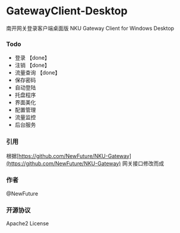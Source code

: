 # GatewayClient-Desktop
南开网关登录客户端桌面版 NKU Gateway Client for Windows Desktop

### Todo

* 登录 【done】 
* 注销 【done】
* 流量查询 【done】
* 保存密码
* 自动登陆
* 托盘程序
* 界面美化
* 配置管理
* 流量监控
* 后台服务

### 引用
根据[https://github.com/NewFuture/NKU-Gateway](https://github.com/NewFuture/NKU-Gateway)
网关接口修改而成

### 作者

@NewFuture

### 开源协议
Apache2 License

